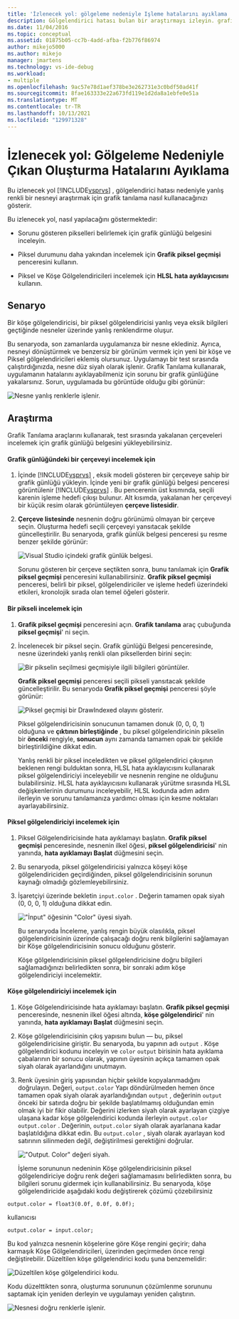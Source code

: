 ```yaml
---
title: 'İzlenecek yol: gölgeleme nedeniyle Işleme hatalarını ayıklama | Microsoft Docs'
description: Gölgelendirici hatası bulan bir araştırmayı izleyin. grafik piksel geçmişi ve hlsl hata ayıklayıcısı dahil Visual Studio Grafik Tanılama kullanımını gösterir.
ms.date: 11/04/2016
ms.topic: conceptual
ms.assetid: 01875b05-cc7b-4add-afba-f2b776f86974
author: mikejo5000
ms.author: mikejo
manager: jmartens
ms.technology: vs-ide-debug
ms.workload:
- multiple
ms.openlocfilehash: 9ac57e78d1aef378be3e262731e3c0bdf50ad41f
ms.sourcegitcommit: 8fae163333e22a673fd119e1d2da8a1ebfe0e51a
ms.translationtype: MT
ms.contentlocale: tr-TR
ms.lasthandoff: 10/13/2021
ms.locfileid: "129971328"
---
```

# <a name="walkthrough-debugging-rendering-errors-due-to-shading"></a>İzlenecek yol: Gölgeleme Nedeniyle Çıkan Oluşturma Hatalarını Ayıklama
Bu izlenecek yol [!INCLUDE[vsprvs](../../code-quality/includes/vsprvs_md.md)] , gölgelendirici hatası nedeniyle yanlış renkli bir nesneyi araştırmak için grafik tanılama nasıl kullanacağınızı gösterir.

 Bu izlenecek yol, nasıl yapılacağını göstermektedir:

- Sorunu gösteren pikselleri belirlemek için grafik günlüğü belgesini inceleyin.

- Piksel durumunu daha yakından incelemek için **Grafik piksel geçmişi** penceresini kullanın.

- Piksel ve Köşe Gölgelendiricileri incelemek için **HLSL hata ayıklayıcısını** kullanın.

## <a name="scenario"></a>Senaryo
 Bir köşe gölgelendiricisi, bir piksel gölgelendiricisi yanlış veya eksik bilgileri geçtiğinde nesneler üzerinde yanlış renklendirme oluşur.

 Bu senaryoda, son zamanlarda uygulamanıza bir nesne eklediniz. Ayrıca, nesneyi dönüştürmek ve benzersiz bir görünüm vermek için yeni bir köşe ve Piksel gölgelendiricileri eklemiş olursunuz. Uygulamayı bir test sırasında çalıştırdığınızda, nesne düz siyah olarak işlenir. Grafik Tanılama kullanarak, uygulamanın hatalarını ayıklayabilmeniz için sorunu bir grafik günlüğüne yakalarsınız. Sorun, uygulamada bu görüntüde olduğu gibi görünür:

 ![Nesne yanlış renklerle işlenir.](media/gfx_diag_demo_render_error_shader_problem.png "gfx_diag_demo_render_error_shader_problem")

## <a name="investigation"></a>Araştırma
 Grafik Tanılama araçlarını kullanarak, test sırasında yakalanan çerçeveleri incelemek için grafik günlüğü belgesini yükleyebilirsiniz.

#### <a name="to-examine-a-frame-in-a-graphics-log"></a>Grafik günlüğündeki bir çerçeveyi incelemek için

1. İçinde [!INCLUDE[vsprvs](../../code-quality/includes/vsprvs_md.md)] , eksik modeli gösteren bir çerçeveye sahip bir grafik günlüğü yükleyin. İçinde yeni bir grafik günlüğü belgesi penceresi görüntülenir [!INCLUDE[vsprvs](../../code-quality/includes/vsprvs_md.md)] . Bu pencerenin üst kısmında, seçili karenin işleme hedefi çıkışı bulunur. Alt kısımda, yakalanan her çerçeveyi bir küçük resim olarak görüntüleyen **çerçeve listesidir**.

2. **Çerçeve listesinde** nesnenin doğru görünümü olmayan bir çerçeve seçin. Oluşturma hedefi seçili çerçeveyi yansıtacak şekilde güncelleştirilir. Bu senaryoda, grafik günlük belgesi penceresi şu resme benzer şekilde görünür:

    ![Visual Studio içindeki grafik günlük belgesi.](media/gfx_diag_demo_render_error_shader_step_1.png "gfx_diag_demo_render_error_shader_step_1")

   Sorunu gösteren bir çerçeve seçtikten sonra, bunu tanılamak için **Grafik piksel geçmişi** penceresini kullanabilirsiniz. **Grafik piksel geçmişi** penceresi, belirli bir piksel, gölgelendiriciler ve işleme hedefi üzerindeki etkileri, kronolojik sırada olan temel öğeleri gösterir.

#### <a name="to-examine-a-pixel"></a>Bir pikseli incelemek için

1. **Grafik piksel geçmişi** penceresini açın. **Grafik tanılama** araç çubuğunda **piksel geçmişi**' ni seçin.

2. İncelenecek bir piksel seçin. Grafik günlüğü Belgesi penceresinde, nesne üzerindeki yanlış renkli olan piksellerden birini seçin:

    ![Bir pikselin seçilmesi geçmişiyle ilgili bilgileri görüntüler.](media/gfx_diag_demo_render_error_shader_step_2.png "gfx_diag_demo_render_error_shader_step_2")

    **Grafik piksel geçmişi** penceresi seçili pikseli yansıtacak şekilde güncelleştirilir. Bu senaryoda **Grafik piksel geçmişi** penceresi şöyle görünür:

    ![Piksel geçmişi bir DrawIndexed olayını gösterir.](media/gfx_diag_demo_render_error_shader_step_3.png "gfx_diag_demo_render_error_shader_step_3")

    Piksel gölgelendiricisinin sonucunun tamamen donuk (0, 0, 0, 1) olduğuna ve **çıktının birleştiğinde** , bu piksel gölgelendiricinin pikselin bir **önceki** rengiyle, **sonucun** aynı zamanda tamamen opak bir şekilde birleştirildiğine dikkat edin.

   Yanlış renkli bir piksel inceledikten ve piksel gölgelendirici çıkışının beklenen rengi bulduktan sonra, HLSL hata ayıklayıcısını kullanarak piksel gölgelendiriciyi inceleyebilir ve nesnenin rengine ne olduğunu bulabilirsiniz. HLSL hata ayıklayıcısını kullanarak yürütme sırasında HLSL değişkenlerinin durumunu inceleyebilir, HLSL kodunda adım adım ilerleyin ve sorunu tanılamanıza yardımcı olması için kesme noktaları ayarlayabilirsiniz.

#### <a name="to-examine-the-pixel-shader"></a>Piksel gölgelendiriciyi incelemek için

1. Piksel Gölgelendiricisinde hata ayıklamayı başlatın. **Grafik piksel geçmişi** penceresinde, nesnenin ilkel öğesi, **piksel gölgelendiricisi**' nin yanında, **hata ayıklamayı Başlat** düğmesini seçin.

2. Bu senaryoda, piksel gölgelendiricisi yalnızca köşeyi köşe gölgelendiriciden geçirdiğinden, piksel gölgelendiricisinin sorunun kaynağı olmadığı gözlemleyebilirsiniz.

3. İşaretçiyi üzerinde bekletin `input.color` . Değerin tamamen opak siyah (0, 0, 0, 1) olduğuna dikkat edin.

    !["İnput" öğesinin "Color" üyesi siyah.](media/gfx_diag_demo_render_error_shader_step_5.png "gfx_diag_demo_render_error_shader_step_5")

    Bu senaryoda İnceleme, yanlış rengin büyük olasılıkla, piksel gölgelendiricisinin üzerinde çalışacağı doğru renk bilgilerini sağlamayan bir Köşe gölgelendiricisinin sonucu olduğunu gösterir.

   Köşe gölgelendiricisinin piksel gölgelendiricisine doğru bilgileri sağlamadığınızı belirledikten sonra, bir sonraki adım köşe gölgelendiriciyi incelemektir.

#### <a name="to-examine-the-vertex-shader"></a>Köşe gölgelendiriciyi incelemek için

1. Köşe Gölgelendiricisinde hata ayıklamayı başlatın. **Grafik piksel geçmişi** penceresinde, nesnenin ilkel öğesi altında, **köşe gölgelendirici**' nin yanında, **hata ayıklamayı Başlat** düğmesini seçin.

2. Köşe gölgelendiricisinin çıkış yapısını bulun — bu, piksel gölgelendiricisine giriştir. Bu senaryoda, bu yapının adı `output` . Köşe gölgelendirici kodunu inceleyin ve `color` `output` birisinin hata ayıklama çabalarının bir sonucu olarak, yapının üyesinin açıkça tamamen opak siyah olarak ayarlandığını unutmayın.

3. Renk üyesinin giriş yapısından hiçbir şekilde kopyalanmadığını doğrulayın. Değeri, `output.color` Yapı döndürülmeden hemen önce tamamen opak siyah olarak ayarlandığından `output` , değerinin `output` önceki bir satırda doğru bir şekilde başlatılmamış olduğundan emin olmak iyi bir fikir olabilir. Değerini izlerken siyah olarak ayarlayan çizgiye ulaşana kadar köşe gölgelendirici kodunda ilerleyin `output.color` `output.color` . Değerinin, `output.color` siyah olarak ayarlanana kadar başlatıldığına dikkat edin. Bu `output.color` , siyah olarak ayarlayan kod satırının silinmeden değil, değiştirilmesi gerektiğini doğrular.

    !["Output. Color" değeri siyah.](media/gfx_diag_demo_render_error_shader_step_7.png "gfx_diag_demo_render_error_shader_step_7")

   İşleme sorununun nedeninin Köşe gölgelendiricisinin piksel gölgelendiriciye doğru renk değeri sağlamamasını belirledikten sonra, bu bilgileri sorunu gidermek için kullanabilirsiniz. Bu senaryoda, köşe gölgelendiricide aşağıdaki kodu değiştirerek çözümü çözebilirsiniz

```hlsl
output.color = float3(0.0f, 0.0f, 0.0f);
```

 kullanıcısı

```hlsl
output.color = input.color;
```

 Bu kod yalnızca nesnenin köşelerine göre Köşe rengini geçirir; daha karmaşık Köşe Gölgelendiricileri, üzerinden geçirmeden önce rengi değiştirebilir. Düzeltilen köşe gölgelendirici kodu şuna benzemelidir:

 ![Düzeltilen köşe gölgelendirici kodu.](media/gfx_diag_demo_render_error_shader_step_8.png "gfx_diag_demo_render_error_shader_step_8")

 Kodu düzelttikten sonra, oluşturma sorununun çözümlenme sorununu saptamak için yeniden derleyin ve uygulamayı yeniden çalıştırın.

 ![Nesnesi doğru renklerle işlenir.](media/gfx_diag_demo_render_error_shader_resolution.png "gfx_diag_demo_render_error_shader_resolution")
